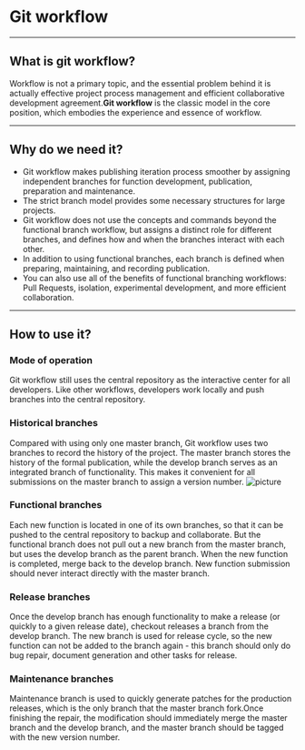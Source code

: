 # Git workflow
***
## What is git workflow?
  Workflow is not a primary topic, and the essential problem behind it is actually effective project process management and efficient collaborative development agreement.**Git workflow** is the classic model in the core position, which embodies the experience and essence of workflow. 
***
## Why do we need it?
  * Git workflow makes publishing iteration process smoother by assigning independent branches for function development, publication, preparation and maintenance. 
  * The strict branch model provides some necessary structures for large projects.
  * Git workflow does not use the concepts and commands beyond the functional branch workflow, but assigns a distinct role for different branches, and defines how and when the branches interact with each other.
  * In addition to using functional branches, each branch is defined when preparing, maintaining, and recording publication.
  * You can also use all of the benefits of functional branching workflows: Pull Requests, isolation, experimental development, and more efficient collaboration.
*** 
## How to use it?
### Mode of operation
  Git workflow still uses the central repository as the interactive center for all developers. Like other workflows, developers work locally and push branches into the central repository.
### Historical branches
  Compared with using only one master branch, Git workflow uses two branches to record the history of the project. The master branch stores the history of the formal publication, while the develop branch serves as an integrated branch of functionality. This makes it convenient for all submissions on the master branch to assign a version number. 
![picture](https://github.com/xirong/my-git/blob/master/images/git-workflow-release-cycle-1historical.png)
### Functional branches
  Each new function is located in one of its own branches, so that it can be pushed to the central repository to backup and collaborate. But the functional branch does not pull out a new branch from the master branch, but uses the develop branch as the parent branch. When the new function is completed, merge back to the develop branch. New function submission should never interact directly with the master branch. 
### Release branches
  Once the develop branch has enough functionality to make a release (or quickly to a given release date), checkout releases a branch from the develop branch. The new branch is used for release cycle, so the new function can not be added to the branch again - this branch should only do bug repair, document generation and other tasks for release.
### Maintenance branches
  Maintenance branch is used to quickly generate patches for the production releases, which is the only branch that the master branch fork.Once finishing the repair, the modification should immediately merge the master branch and the develop branch, and the master branch should be tagged with the new version number. 
  
